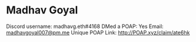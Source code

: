 # Madhav Goyal

Discord username: madhavg.eth#4168
DMed a POAP: Yes
Email: madhavgoyal007@pm.me
Unique POAP Link: http://POAP.xyz/claim/ate6hk